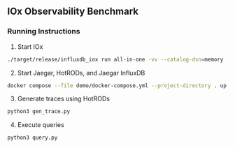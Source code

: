 ## IOx Observability Benchmark

### Running Instructions


1. Start IOx
```bash
./target/release/influxdb_iox run all-in-one -vv --catalog-dsn=memory --router-http-bind=0.0.0.0:8080 --querier-grpc-bind=0.0.0.0:8082
```

2. Start Jaegar, HotRODs, and Jaegar InfluxDB
```bash
docker compose --file demo/docker-compose.yml --project-directory . up --abort-on-container-exit --remove-orphans
```

3. Generate traces using HotRODs
```bash
python3 gen_trace.py
```

4. Execute queries
```bash
python3 query.py
```
